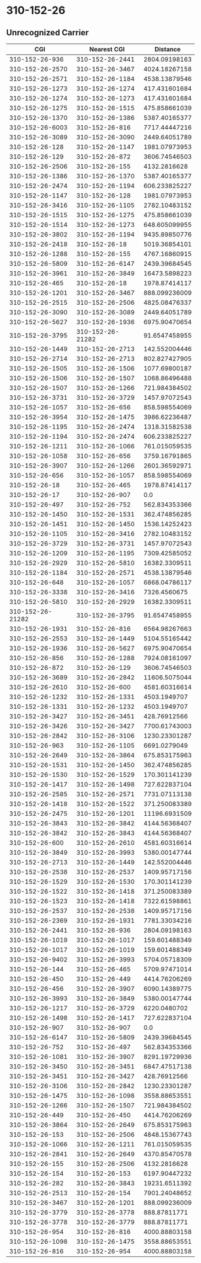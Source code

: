 # 310-152-26
## Unrecognized Carrier


| CGI | Nearest CGI | Distance |
|-----|-------------|----------|
| 310-152-26-936 | 310-152-26-2441 | 2804.09198163 |
| 310-152-26-2570 | 310-152-26-3467 | 4024.18267158 |
| 310-152-26-2571 | 310-152-26-1184 | 4538.13879546 |
| 310-152-26-1273 | 310-152-26-1274 | 417.431601684 |
| 310-152-26-1274 | 310-152-26-1273 | 417.431601684 |
| 310-152-26-1275 | 310-152-26-1515 | 475.858661039 |
| 310-152-26-1370 | 310-152-26-1386 | 5387.40165377 |
| 310-152-26-6003 | 310-152-26-816 | 7717.44447216 |
| 310-152-26-3089 | 310-152-26-3090 | 2449.64051789 |
| 310-152-26-128 | 310-152-26-1147 | 1981.07973953 |
| 310-152-26-129 | 310-152-26-872 | 3606.74546503 |
| 310-152-26-2506 | 310-152-26-155 | 4132.2816628 |
| 310-152-26-1386 | 310-152-26-1370 | 5387.40165377 |
| 310-152-26-2474 | 310-152-26-1194 | 606.233825227 |
| 310-152-26-1147 | 310-152-26-128 | 1981.07973953 |
| 310-152-26-3416 | 310-152-26-1105 | 2782.10483152 |
| 310-152-26-1515 | 310-152-26-1275 | 475.858661039 |
| 310-152-26-1514 | 310-152-26-1273 | 648.605099955 |
| 310-152-26-3802 | 310-152-26-1194 | 9435.89850776 |
| 310-152-26-2418 | 310-152-26-18 | 5019.36854101 |
| 310-152-26-1288 | 310-152-26-155 | 4767.16860915 |
| 310-152-26-5809 | 310-152-26-6147 | 2439.39684545 |
| 310-152-26-3961 | 310-152-26-3849 | 16473.5898223 |
| 310-152-26-465 | 310-152-26-18 | 1978.87414117 |
| 310-152-26-1201 | 310-152-26-3467 | 888.099236009 |
| 310-152-26-2515 | 310-152-26-2506 | 4825.08476337 |
| 310-152-26-3090 | 310-152-26-3089 | 2449.64051789 |
| 310-152-26-5627 | 310-152-26-1936 | 6975.90470654 |
| 310-152-26-3795 | 310-152-26-21282 | 91.6547458955 |
| 310-152-26-1449 | 310-152-26-2713 | 142.552004446 |
| 310-152-26-2714 | 310-152-26-2713 | 802.827427905 |
| 310-152-26-1505 | 310-152-26-1506 | 1077.69800187 |
| 310-152-26-1506 | 310-152-26-1507 | 1068.86496488 |
| 310-152-26-1507 | 310-152-26-1266 | 721.984384502 |
| 310-152-26-3731 | 310-152-26-3729 | 1457.97072543 |
| 310-152-26-1057 | 310-152-26-656 | 858.598554069 |
| 310-152-26-3954 | 310-152-26-1475 | 3986.62236487 |
| 310-152-26-1195 | 310-152-26-2474 | 1318.31582538 |
| 310-152-26-1194 | 310-152-26-2474 | 606.233825227 |
| 310-152-26-1211 | 310-152-26-1066 | 761.015059535 |
| 310-152-26-1058 | 310-152-26-656 | 3759.16791865 |
| 310-152-26-3907 | 310-152-26-1266 | 2601.36592971 |
| 310-152-26-656 | 310-152-26-1057 | 858.598554069 |
| 310-152-26-18 | 310-152-26-465 | 1978.87414117 |
| 310-152-26-17 | 310-152-26-907 | 0.0 |
| 310-152-26-497 | 310-152-26-752 | 562.834353366 |
| 310-152-26-1450 | 310-152-26-1531 | 362.474856285 |
| 310-152-26-1451 | 310-152-26-1450 | 1536.14252423 |
| 310-152-26-1105 | 310-152-26-3416 | 2782.10483152 |
| 310-152-26-3729 | 310-152-26-3731 | 1457.97072543 |
| 310-152-26-1209 | 310-152-26-1195 | 7309.42585052 |
| 310-152-26-2929 | 310-152-26-5810 | 16382.3309511 |
| 310-152-26-1184 | 310-152-26-2571 | 4538.13879546 |
| 310-152-26-648 | 310-152-26-1057 | 6868.04786117 |
| 310-152-26-3338 | 310-152-26-3416 | 7326.4560675 |
| 310-152-26-5810 | 310-152-26-2929 | 16382.3309511 |
| 310-152-26-21282 | 310-152-26-3795 | 91.6547458955 |
| 310-152-26-1931 | 310-152-26-816 | 6564.98267663 |
| 310-152-26-2553 | 310-152-26-1449 | 5104.55165442 |
| 310-152-26-1936 | 310-152-26-5627 | 6975.90470654 |
| 310-152-26-856 | 310-152-26-1288 | 7924.08161097 |
| 310-152-26-872 | 310-152-26-129 | 3606.74546503 |
| 310-152-26-3689 | 310-152-26-2842 | 11606.5075044 |
| 310-152-26-2610 | 310-152-26-600 | 4581.60316614 |
| 310-152-26-1232 | 310-152-26-1331 | 4503.1949707 |
| 310-152-26-1331 | 310-152-26-1232 | 4503.1949707 |
| 310-152-26-3427 | 310-152-26-3451 | 428.76912566 |
| 310-152-26-3426 | 310-152-26-3427 | 7700.61743003 |
| 310-152-26-2842 | 310-152-26-3106 | 1230.23301287 |
| 310-152-26-963 | 310-152-26-1105 | 6691.0279049 |
| 310-152-26-2649 | 310-152-26-3864 | 675.853175963 |
| 310-152-26-1531 | 310-152-26-1450 | 362.474856285 |
| 310-152-26-1530 | 310-152-26-1529 | 170.301141239 |
| 310-152-26-1417 | 310-152-26-1498 | 727.622837104 |
| 310-152-26-2585 | 310-152-26-2571 | 7731.07113138 |
| 310-152-26-1418 | 310-152-26-1522 | 371.250083389 |
| 310-152-26-2475 | 310-152-26-1201 | 11196.6931509 |
| 310-152-26-3843 | 310-152-26-3842 | 4144.56368407 |
| 310-152-26-3842 | 310-152-26-3843 | 4144.56368407 |
| 310-152-26-600 | 310-152-26-2610 | 4581.60316614 |
| 310-152-26-3849 | 310-152-26-3993 | 5380.00147744 |
| 310-152-26-2713 | 310-152-26-1449 | 142.552004446 |
| 310-152-26-2538 | 310-152-26-2537 | 1409.95717156 |
| 310-152-26-1529 | 310-152-26-1530 | 170.301141239 |
| 310-152-26-1522 | 310-152-26-1418 | 371.250083389 |
| 310-152-26-1523 | 310-152-26-1418 | 7322.61598861 |
| 310-152-26-2537 | 310-152-26-2538 | 1409.95717156 |
| 310-152-26-2369 | 310-152-26-1931 | 7781.33034216 |
| 310-152-26-2441 | 310-152-26-936 | 2804.09198163 |
| 310-152-26-1019 | 310-152-26-1017 | 159.601488349 |
| 310-152-26-1017 | 310-152-26-1019 | 159.601488349 |
| 310-152-26-9402 | 310-152-26-3993 | 5704.05718309 |
| 310-152-26-144 | 310-152-26-465 | 5709.97471014 |
| 310-152-26-450 | 310-152-26-449 | 4414.76206269 |
| 310-152-26-456 | 310-152-26-3907 | 6090.14389775 |
| 310-152-26-3993 | 310-152-26-3849 | 5380.00147744 |
| 310-152-26-1217 | 310-152-26-3729 | 6220.0480702 |
| 310-152-26-1498 | 310-152-26-1417 | 727.622837104 |
| 310-152-26-907 | 310-152-26-907 | 0.0 |
| 310-152-26-6147 | 310-152-26-5809 | 2439.39684545 |
| 310-152-26-752 | 310-152-26-497 | 562.834353366 |
| 310-152-26-1081 | 310-152-26-3907 | 8291.19729936 |
| 310-152-26-3450 | 310-152-26-3451 | 6847.47517138 |
| 310-152-26-3451 | 310-152-26-3427 | 428.76912566 |
| 310-152-26-3106 | 310-152-26-2842 | 1230.23301287 |
| 310-152-26-1475 | 310-152-26-1098 | 3558.88653551 |
| 310-152-26-1266 | 310-152-26-1507 | 721.984384502 |
| 310-152-26-449 | 310-152-26-450 | 4414.76206269 |
| 310-152-26-3864 | 310-152-26-2649 | 675.853175963 |
| 310-152-26-153 | 310-152-26-2506 | 4848.15367743 |
| 310-152-26-1066 | 310-152-26-1211 | 761.015059535 |
| 310-152-26-2841 | 310-152-26-2649 | 4370.85470578 |
| 310-152-26-155 | 310-152-26-2506 | 4132.2816628 |
| 310-152-26-154 | 310-152-26-153 | 6197.90447232 |
| 310-152-26-282 | 310-152-26-3843 | 19231.6511392 |
| 310-152-26-2513 | 310-152-26-154 | 7901.24048652 |
| 310-152-26-3467 | 310-152-26-1201 | 888.099236009 |
| 310-152-26-3779 | 310-152-26-3778 | 888.87811771 |
| 310-152-26-3778 | 310-152-26-3779 | 888.87811771 |
| 310-152-26-954 | 310-152-26-816 | 4000.88803158 |
| 310-152-26-1098 | 310-152-26-1475 | 3558.88653551 |
| 310-152-26-816 | 310-152-26-954 | 4000.88803158 |
